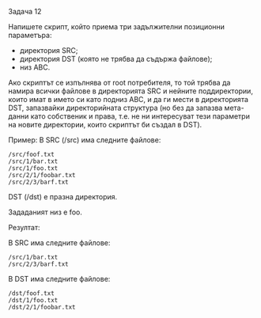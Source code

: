 Задача 12

Напишете скрипт, който приема три задължителни позиционни параметъра:
- директория SRC;
- директория DST (която не трябва да съдържа файлове);
- низ ABC.

Ако скриптът се изпълнява от root потребителя, то той трябва да намира всички файлове в директорията SRC и
нейните поддиректории, които имат в името си като подниз ABC, и да ги мести в директорията DST,
запазвайки директорийната структура (но без да запазва мета-данни като собственик и права, т.е. не ни интересуват
тези параметри на новите директории, които скриптът би създал в DST).

Пример:
В SRC (/src) има следните файлове:

```
/src/foof.txt
/src/1/bar.txt
/src/1/foo.txt
/src/2/1/foobar.txt
/src/2/3/barf.txt
```

DST (/dst) е празна директория.

Зададаният низ е foo.

Резултат:

В SRC има следните файлове:

```
/src/1/bar.txt
/src/2/3/barf.txt
```

В DST има следните файлове:

```
/dst/foof.txt
/dst/1/foo.txt
/dst/2/1/foobar.txt
```
